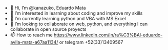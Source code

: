- 👋 Hi, I’m @kanazuko, Eduardo Mata
- 👀 I’m interested in learning about coding and improve my skills
- 🌱 I’m currently learning python and VBA with MS Excel
- 💞️ I’m looking to collaborate on web, python, and everything I can collaborate in open source proyects
- 📫 How to reach me https://www.linkedin.com/in/ra%C3%BAl-eduardo-avila-mata-a67aa1134/ or telegram +52(33)13409567

<!---
kanazuko/kanazuko is a ✨ special ✨ repository because its `README.md` (this file) appears on your GitHub profile.
You can click the Preview link to take a look at your changes.
--->
